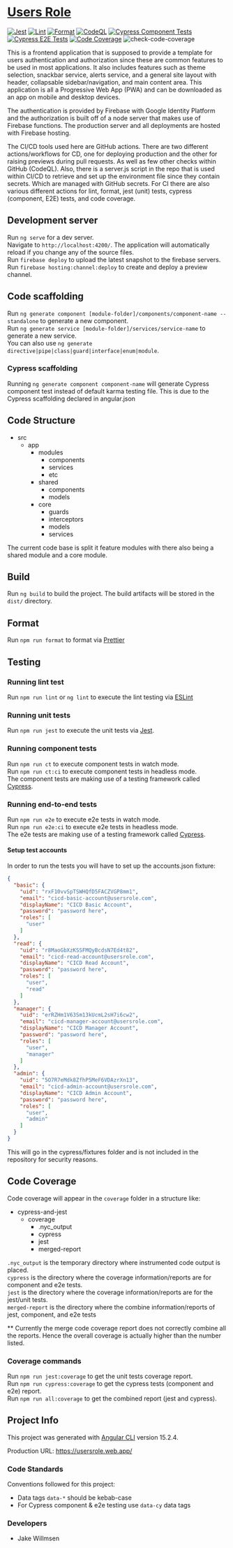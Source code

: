 # [Users Role](https://usersrole.web.app/) 

[![Jest](https://github.com/jdwillmsen/usersrole/actions/workflows/jest.yml/badge.svg)](https://github.com/jdwillmsen/usersrole/actions/workflows/jest.yml)
[![Lint](https://github.com/jdwillmsen/usersrole/actions/workflows/lint.yml/badge.svg)](https://github.com/jdwillmsen/usersrole/actions/workflows/lint.yml)
[![Format](https://github.com/jdwillmsen/usersrole/actions/workflows/format.yml/badge.svg)](https://github.com/jdwillmsen/usersrole/actions/workflows/format.yml)
[![CodeQL](https://github.com/jdwillmsen/usersrole/actions/workflows/github-code-scanning/codeql/badge.svg)](https://github.com/jdwillmsen/usersrole/actions/workflows/github-code-scanning/codeql)
[![Cypress Component Tests](https://github.com/jdwillmsen/usersrole/actions/workflows/cypress-component.yml/badge.svg)](https://github.com/jdwillmsen/usersrole/actions/workflows/cypress-component.yml)
[![Cypress E2E Tests](https://github.com/jdwillmsen/usersrole/actions/workflows/cypress-e2e.yml/badge.svg)](https://github.com/jdwillmsen/usersrole/actions/workflows/cypress-e2e.yml)
[![Code Coverage](https://github.com/jdwillmsen/usersrole/actions/workflows/code-coverage.yml/badge.svg)](https://github.com/jdwillmsen/usersrole/actions/workflows/code-coverage.yml)
![check-code-coverage](https://img.shields.io/badge/code--coverage-95.07%25-brightgreen)

This is a frontend application that is supposed to provide a template for
users authentication and authorization since these are common features to be
used in most applications. It also includes features such as theme
selection, snackbar service, alerts service, and a general site layout with
header, collapsable sidebar/navigation, and main content area. This
application is all a Progressive Web App (PWA) and can be downloaded as an app
on mobile and desktop devices.

The authentication is provided by Firebase with Google Identity Platform and
the authorization is built off of a node server that makes use of Firebase
functions. The production server and all deployments are hosted with
Firebase hosting.

The CI/CD tools used here are GitHub actions. There are two different
actions/workflows for CD, one for deploying production and the other for raising
previews during pull requests. As well as few other checks within GitHub
(CodeQL). Also, there is a server.js script in the repo that is used within
CI/CD to retrieve and set up the environment file since they contain secrets.
Which are managed with GitHub secrets. For CI there are also various different
actions for lint, format, jest (unit) tests, cypress (component, E2E) tests,
and code coverage.

## Development server

Run `ng serve` for a dev server.\
Navigate to `http://localhost:4200/`. The application will automatically reload if you change any of the source files.\
Run `firebase deploy` to upload the latest snapshot to the firebase servers.\
Run `firebase hosting:channel:deploy` to create and deploy a preview channel.

## Code scaffolding

Run `ng generate component [module-folder]/components/component-name --standalone` to generate a new component.\
Run `ng generate service [module-folder]/services/service-name` to generate a new service.\
You can also use `ng generate directive|pipe|class|guard|interface|enum|module`.

### Cypress scaffolding

Running `ng generate component component-name` will generate Cypress component test instead of default karma testing
file. This is due to the Cypress scaffolding declared in angular.json

## Code Structure

- src
  - app
    - modules
      - components
      - services
      - etc
    - shared
      - components
      - models
    - core
      - guards
      - interceptors
      - models
      - services

The current code base is split it feature modules with there also being a shared module and a core module.

## Build

Run `ng build` to build the project. The build artifacts will be stored in the `dist/` directory.

## Format

Run `npm run format` to format via [Prettier](https://prettier.io/)

## Testing

### Running lint test

Run `npm run lint` or `ng lint` to execute the lint testing via [ESLint](https://eslint.org/)

### Running unit tests

Run `npm run jest` to execute the unit tests via [Jest](https://jestjs.io/).

### Running component tests

Run `npm run ct` to execute component tests in watch mode.\
Run `npm run ct:ci` to execute component tests in headless mode.\
The component tests are making use of a testing framework called [Cypress](https://docs.cypress.io/guides/component-testing/overview).

### Running end-to-end tests

Run `npm run e2e` to execute e2e tests in watch mode.\
Run `npm run e2e:ci` to execute e2e tests in headless mode.\
The e2e tests are making use of a testing framework called [Cypress](https://docs.cypress.io/guides/end-to-end-testing/writing-your-first-end-to-end-test).

#### Setup test accounts

In order to run the tests you will have to set up the accounts.json fixture:

```json
{
  "basic": {
    "uid": "rxF10vvSpTSWHQfD5FACZVGP8mm1",
    "email": "cicd-basic-account@usersrole.com",
    "displayName": "CICD Basic Account",
    "password": "password here",
    "roles": [
      "user"
    ]
  },
  "read": {
    "uid": "r8MaoGbXzKSSFMQyBcdsN7Ed4t82",
    "email": "cicd-read-account@usersrole.com",
    "displayName": "CICD Read Account",
    "password": "password here",
    "roles": [
      "user",
      "read"
    ]
  },
  "manager": {
    "uid": "erRZHm1V63Sm13kUcmL2sH7i6cw2",
    "email": "cicd-manager-account@usersrole.com",
    "displayName": "CICD Manager Account",
    "password": "password here",
    "roles": [
      "user",
      "manager"
    ]
  },
  "admin": {
    "uid": "5O7R7eMdk8ZfhP5MeF6VDAzrXn13",
    "email": "cicd-admin-account@usersrole.com",
    "displayName": "CICD Admin Account",
    "password": "password here",
    "roles": [
      "user",
      "admin"
    ]
  }
}
```

This will go in the cypress/fixtures folder and is not included in the repository for security reasons.

## Code Coverage

Code coverage will appear in the `coverage` folder in a structure like:

- cypress-and-jest
  - coverage
    - .nyc_output
    - cypress
    - jest
    - merged-report

`.nyc_output` is the temporary directory where instrumented code output is placed.\
`cypress` is the directory where the coverage information/reports are for component and e2e tests.\
`jest` is the directory where the coverage information/reports are for the jest/unit tests.\
`merged-report` is the directory where the combine information/reports of jest, component, and e2e tests

** Currently the merge code coverage report does not correctly combine all the reports. Hence the overall coverage is actually higher than the number listed.

### Coverage commands

Run `npm run jest:coverage` to get the unit tests coverage report.\
Run `npm run cypress:coverage` to get the cypress tests (component and e2e) report.\
Run `npm run all:coverage` to get the combined report (jest and cypress).

## Project Info

This project was generated with [Angular CLI](https://github.com/angular/angular-cli) version 15.2.4.

Production URL: https://usersrole.web.app/

### Code Standards

Conventions followed for this project:

- Data tags `data-*` should be kebab-case
- For Cypress component & e2e testing use `data-cy` data tags

### Developers

- Jake Willmsen
